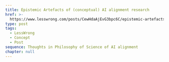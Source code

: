 ```yaml
---
title: Epistemic Artefacts of (conceptual) AI alignment research
href: >-
  https://www.lesswrong.com/posts/CewHdaAjEvG3bpc6C/epistemic-artefacts-of-conceptual-ai-alignment-research
type: post
tags:
  - LessWrong
  - Concept
  - Post
sequence: Thoughts in Philosophy of Science of AI alignment
chapter: null
---
```


